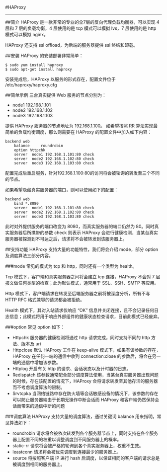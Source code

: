 #HAProxy

---

##简介
HAProxy 是一款非常的专业的全7层的反向代理负载均衡器，可以实现 4 层和 7 层的负载均衡，4 层使用的是 tcp 模式可以模拟 lvs，7 层使用的是 http 模式可以模拟 nginx。

HAProxy 还支持 ssl offload，为后端的服务器提供 ssl 终结和卸载。

##安装
HAProxy 的安装部署非常简单：
```shell
$ sudo yum install haproxy
$ sudo apt-get install haproxy
```
安装完成后，HAProxy 以服务的形式存在，配置文件位于 /etc/haproxy/haproxy.cfg

##简单示例
三台真实提供 Web 服务的节点分别为：

* node1 192.168.1.101
* node2 192.168.1.102
* node3 192.168.1.103

提供 HAProxy 服务器的节点地址为 192.168.1.100。
如希望按照 RR 算法实现最简单的负载均衡调度，那么则需要在 HAProxy 的配置文件中加入如下内容：
```shell
backend web
    balance     roundrobin
    option httpchk
    server  node1 192.168.1.101:80 check
    server  node2 192.168.1.102:80 check
    server  node3 192.168.1.103:80 check
```
配置完成后重启服务，针对192.168.1.100:80的访问将会被轮询的转发至三个不同的节点。

如果希望隐藏真实服务器的端口，则可以使用如下的配置：
```shell
backend web
    bind *.8080
    server  node1 192.168.1.101:80 check
    server  node2 192.168.1.102:80 check
    server  node3 192.168.1.103:80 check
```
此时对外提供服务的端口改变为 8080，而真实服务器的端口仍然为 80。同时真实服务器后所携带的参数 check 则表示 HAProxy 会进行健康检测，当某台真实服务器被探测到不可达之后，请求将不会被转发到该服务器上。

##支持功能
HAProxy 支持大量的功能特性，我们将会介绍 mode，部分 option 及调度算法三部分内容。

###mode
常见的模式为 tcp 和 http，同时还有一个类型为 health。

Tcp 模式下，客户端和真实服务器之间将会建立 tcp 连接，HAProxy 不会对 7 层报文做任何类型的检查；此为默认模式，通常用于 SSL、SSH、SMTP 等应用。

Http 模式下，客户端请求在转发至后端服务器之前将被深度分析，所有不与 HTTP RFC 格式兼容的请求都会被拒绝。

Health 模式下，其对入站请求仅响应 “OK” 信息并关闭连接，且不会记录任何日志信息；此模式将用于响应外部组件的健康状态检查请求，目前此模式已经废弃。

###option
常见 option 如下：
* Httpchk 服务器的健康检测将通过 http 请求完成，同时支持不同的 http 方法、版本及 uri
* Httpclose 默认 HAProxy 工作在 keep-alive 模式下，如果有该参数的存在，HAProxy 在任何一端的通信中收到 connection:close 的参数后，将会在另一端的通信中增加该参数。
* Httplog 开启有关 http 的请求、会话状态以及计时器的日志。
* Redispatch 该参数通常配合部分调度算法使用，当某台真实服务器出现问题的时候，存在该配置的情况下，HAProxy 会将请求转发至其他存活的服务器而不考虑调度算法的限制。
* Srvtcpka 当网络链路中存在防火墙等会话敏感设备的情况下，该参数的存在可以防止服务器端由于长期无操作中断会话而 HAProxy 和客户端仍然保持会话而带来的通信中断的问题

###调度算法
HAProxy 支持大量的调度算法，通过关键词 balance 用来指明，常见算法如下：
* roundrobin 请求将会被依次转发到各个服务器节点上，同时支持在各个服务器上配置不同的权重以调整调度到不同服务器上的概率。
* static-rr 请求将会被严格的轮询到各个真实服务器上，权重不生效。
* leastconn 请求将会被优先调度到连接最少的服务器上。
* source 将按照客户端 IP 进行 hash 后调度，以保证相同的客户端的请求总是被调度到相同的服务器上。


